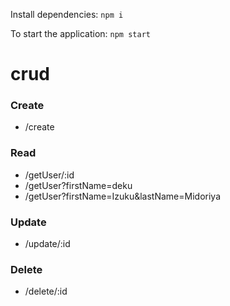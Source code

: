 Install dependencies: `npm i`

To start the application: `npm start`

# crud

### Create   
- /create

### Read   
- /getUser/:id
- /getUser?firstName=deku
- /getUser?firstName=Izuku&lastName=Midoriya

### Update   
- /update/:id

### Delete   
- /delete/:id
